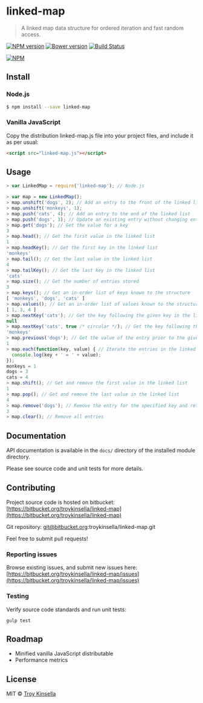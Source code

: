 # linked-map
> A linked map data structure for ordered iteration and fast random access.

[![NPM version][npm-image]][npm-url] [![Bower version][bower-image]][bower-url] [![Build Status][travis-image]][travis-url]

[![NPM](https://nodei.co/npm/linked-map.png?downloads=true&downloadRank=true&stars=true)](https://nodei.co/npm/linked-map/)

## Install

### Node.js

```sh
$ npm install --save linked-map
```

### Vanilla JavaScript

Copy the distribution linked-map.js file into your project files, and include it as per usual:
```html
<script src="linked-map.js"></script>
```

## Usage

```js
> var LinkedMap = require('linked-map'); // Node.js

> var map = new LinkedMap();
> map.unshift('dogs', 2); // Add an entry to the front of the linked list
> map.unshift('monkeys', 1);
> map.push('cats', 4); // Add an entry to the end of the linked list
> map.push('dogs', 3); // Update an existing entry without changing entry order. Use remove() first to update and change order.
> map.get('dogs'); // Get the value for a key
3
> map.head(); // Get the first value in the linked list
1
> map.headKey(); // Get the first key in the linked list
'monkeys'
> map.tail(); // Get the last value in the linked list
4
> map.tailKey(); // Get the last key in the linked list
'cats'
> map.size(); // Get the number of entries stored
3
> map.keys(); // Get an in-order list of keys known to the structure
[ 'monkeys', 'dogs', 'cats' ]
> map.values(); // Get an in-order list of values known to the structure
[ 1, 3, 4 ]
> map.nextKey('cats'); // Get the key following the given key in the linked list, if any
null
> map.nextKey('cats', true /* circular */); // Get the key following the given key, wrapping to the front if at the end
'monkeys'
> map.previous('dogs'); // Get the value of the entry prior to the given key in the linked list, if any
1
> map.each(function(key, value) { // Iterate the entries in the linked list in order
  console.log(key + ' = ' + value);
});
monkeys = 1
dogs = 3
cats = 4
> map.shift(); // Get and remove the first value in the linked list
1
> map.pop(); // Get and remove the last value in the linked list
4
> map.remove('dogs'); // Remove the entry for the specified key and return the value.
3
> map.clear(); // Remove all entries
```

## Documentation

API documentation is available in the `docs/` directory of the installed module directory.

Please see source code and unit tests for more details.

## Contributing

Project source code is hosted on bitbucket: 
[https://bitbucket.org/troykinsella/linked-map](https://bitbucket.org/troykinsella/linked-map)

Git repository:
git@bitbucket.org:troykinsella/linked-map.git

Feel free to submit pull requests!

### Reporting issues

Browse existing issues, and submit new issues here:
[https://bitbucket.org/troykinsella/linked-map/issues](https://bitbucket.org/troykinsella/linked-map/issues)

### Testing

Verify source code standards and run unit tests:
```
gulp test
```

## Roadmap

* Minified vanilla JavaScript distributable
* Performance metrics

## License

MIT © [Troy Kinsella]()

[npm-image]: https://badge.fury.io/js/linked-map.svg
[npm-url]: https://npmjs.org/package/linked-map
[bower-image]: https://badge.fury.io/bo/linked-map.svg
[bower-url]: https://github.com/troykinsella/linked-map
[travis-image]: https://travis-ci.org/troykinsella/linked-map.svg?branch=master
[travis-url]: https://travis-ci.org/troykinsella/linked-map

